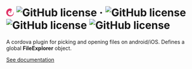 # <img width="20"  src="https://raw.githubusercontent.com/AhmedAyachi/RepoIllustrations/f7ee069a965d3558e0e7e2b7e6733d1a642c78c2/Vritra/Icon.svg"> ![GitHub license](https://img.shields.io/badge/vritra--plugin--fileexplorer-e03065) &middot; ![GitHub license](https://img.shields.io/badge/cordova--android-2eca55.svg) ![GitHub license](https://img.shields.io/badge/cordova--iOS-2eca55.svg) ![GitHub license](https://img.shields.io/badge/license-MIT-e03065.svg)

A cordova plugin for picking and opening files on android/iOS.
Defines a global **FileExplorer** object.

[See documentation](https://vritrajs.github.io/#cordovaplugins#fileexplorer)